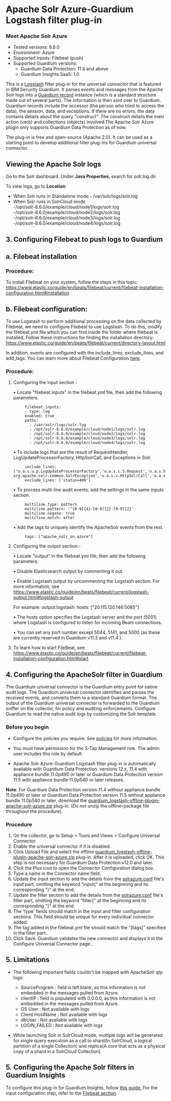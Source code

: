 # Apache Solr Azure-Guardium Logstash filter plug-in

### Meet Apache Solr Azure
* Tested versions: 8.6.0
* Environment: Azure
* Supported inputs: Filebeat (push)
* Supported Guardium versions:
  * Guardium Data Protection: 11.4 and above
  * Guardium Insights SaaS: 1.0

This is a [Logstash](https://github.com/elastic/logstash) filter plug-in for the universal connector that is featured in IBM Security Guardium. It parses events and messages from the Apache Solr logs into a [Guardium record](https://github.com/IBM/universal-connectors/blob/main/common/src/main/java/com/ibm/guardium/universalconnector/commons/structures/Record.java) instance (which is a standard structure made out of several parts). The information is then sent over to Guardium. Guardium records include the accessor (the person who tried to access the data), the session, data, and exceptions. If there are no errors, the data contains details about the query "construct". The construct details the main action (verb) and collections (objects) involved.The Apache Solr Azure plugin only supports Guardium Data Protection as of now.

The plug-in is free and open-source (Apache 2.0). It can be used as a starting point to develop additional filter plug-ins for Guardium universal connector.

## Viewing the Apache Solr logs

Go to the Solr dashboard. Under **Java Properties**, search for solr.​log.​dir

To view logs, go to **Location**:

* When Solr runs in Standalone mode - /var/solr/logs/solr.log<br>
* When Solr runs in SolrCloud mode<br>
 -/opt/solr-8.6.0/example/cloud/node1/logs/solr.log<br>
 -/opt/solr-8.6.0/example/cloud/node2/logs/solr.log<br>
 -/opt/solr-8.6.0/example/cloud/node3/logs/solr.log<br>
 -/opt/solr-8.6.0/example/cloud/node4/logs/solr.log<br>

## 3. Configuring Filebeat to push logs to Guardium

## a. Filebeat installation

### Procedure:

To install Filebeat on your system, follow the steps in this topic:
    https://www.elastic.co/guide/en/beats/filebeat/current/filebeat-installation-configuration.html#installation

## b. Filebeat configuration:

To use Logstash to perform additional processing on the data collected by Filebeat, we need to configure Filebeat to use Logstash. To do this, modify the filebeat.yml file which you can find inside the folder where filebeat is installed. Follow these instructions for finding the installation directory:
    https://www.elastic.co/guide/en/beats/filebeat/current/directory-layout.html

In addition, events are configured with the include_lines, exclude_lines, and add_tags. You can learn more about Filebeat Configuration [here](https://www.elastic.co/guide/en/beats/filebeat/current/filebeat-input-log.html#:~:text=include_lines%20edit%20A%20list%20of%20regular%20expressions%20to,the%20list.%20By%20default%2C%20all%20lines%20are%20exported.).

### Procedure:

1. Configuring the input section :

    • Locate "filebeat.inputs" in the filebeat.yml file, then add the following parameters.

            filebeat.inputs:
            - type: log
            enabled: true
            paths:
              - /var/solr/logs/solr.log
              - /opt/solr-8.6.0/example/cloud/node1/logs/solr.log
              - /opt/solr-8.6.0/example/cloud/node2/logs/solr.log
              - /opt/solr-8.6.0/example/cloud/node3/logs/solr.log
              - /opt/solr-8.6.0/example/cloud/node4/logs/solr.log
			  
	• To include logs that are the result of RequestHandler, LogUpdateProcessorFactory, HttpSolrCall, and Exceptions in Solr.
	
            include_lines: ['o.a.s.u.p.LogUpdateProcessorFactory','o.a.s.c.S.Request','o.a.s.h.RequestHandlerBase org.apache.solr.common.SolrException','o.a.s.s.HttpSolrCall','o.a.s.c.a.c.OverseerCollectionMessageHandler','o.a.s.c.s.i.s.ExceptionStream','o.a.s.h.SQLHandler','o.a.s.h.e.ExportWriter','o.a.s.h.StreamHandler']
            exclude_lines: ['status=400']

    • To process multi-line audit events, add the settings in the same inputs section.

            multiline.type: pattern
            multiline.pattern: '^[0-9]{4}-[0-9]{2}-[0-9]{2}'
            multiline.negate: true
            multiline.match: after
  
    • Add the tags to uniquely identify the ApacheSolr events from the rest.    
      
            tags: ["apache_solr_on_azure"]

2. Configuring the output section:-

    • Locate "output" in the filebeat.yml file, then add the following parameters.

    • Disable Elasticsearch output by commenting it out.

    • Enable Logstash output by uncommenting the Logstash section. For more information, see https://www.elastic.co/guide/en/beats/filebeat/current/logstash-output.html#logstash-output

    For example:
            output.logstash:
	      hosts: ["20.115.120.146:5085"]

    • The hosts option specifies the Logstash server and the port (5001) where Logstash is configured to listen for incoming Beats connections.

    • You can set any port number except 5044, 5141, and 5000 (as these are currently reserved in Guardium v11.3 and v11.4 ).


3. To learn how to start FileBeat, see https://www.elastic.co/guide/en/beats/filebeat/current/filebeat-installation-configuration.html#start


## 4. Configuring the ApacheSolr filter in Guardium

The Guardium universal connector is the Guardium entry point for native audit logs. The Guardium universal connector identifies and parses the received events, and converts them to a standard Guardium format. The output of the Guardium universal connector is forwarded to the Guardium sniffer on the collector, for policy and auditing enforcements. Configure Guardium to read the native audit logs by customizing the Solr template.

### Before you begin

* Configure the policies you require. See [policies](/docs/#policies) for more information. 
* You must have permission for the S-Tap Management role. The admin user includes this role by default.

* Apache Solr Azure-Guardium Logstash filter plug-in is automatically available with Guardium Data Protection. versions 12.x, 11.4 with appliance bundle 11.0p490 or later or Guardium Data Protection version 11.5 with appliance bundle 11.0p540 or later releases.

**Note**: For Guardium Data Protection version 11.4 without appliance bundle 11.0p490 or later or Guardium Data Protection version 11.5 without appliance bundle 11.0p540 or later, download the [guardium_logstash-offline-plugin-apache-solr-azure.zip](https://github.com/IBM/universal-connectors/releases/download/v1.5.1/logstash-filter-apache_solr_azure_connector.zip) plug-in. (Do not unzip the offline-package file throughout the procedure).

  
### Procedure


1. On the collector, go to Setup > Tools and Views > Configure Universal Connector.
2. Enable the universal connector if it is disabled.
3. Click Upload File and select the offline [guardium_logstash-offline-plugin-apache-solr-azure.zip](https://github.com/IBM/universal-connectors/releases/download/v1.5.1/logstash-filter-apache_solr_azure_connector.zip) plug-in. After it is uploaded, click OK. This step is not necessary for Guardium Data Protection v12.0 and later.
4. Click the Plus icon to open the Connector Configuration dialog box.
5. Type a name in the Connector name field.
6. Update the input section to add the details from the [solrazure.conf](solrazure.conf) file's input part, omitting the keyword "input{" at the beginning and its corresponding "}" at the end.
7. Update the filter section to add the details from the [solrazure.conf](solrazure.conf) file's filter part, omitting the keyword "filter{" at the beginning and its corresponding "}" at the end.
8. The 'type' fields should match in the input and filter configuration sections. This field should be unique for every individual connector added.
9. The tag added in the filebeat.yml file should match the "[tags]" specified in the filter part.
10. Click Save. Guardium validates the new connector and displays it in the Configure Universal Connector page..

## 5. Limitations    
- The following important fields couldn't be mapped with ApacheSolr qtp logs:
  - SourceProgram : field is left blank, as this information is not embedded in the messages pulled from Azure.<br>
  - clientIP : field is populated with 0.0.0.0, as this information is not embedded in the messages pulled from Azure.<br>
  - OS User         : Not available with logs<br>
  - Client HostName : Not available with logs<br>
  - dbUser          : Not available with logs<br>
  - LOGIN_FAILED    : Not available with logs

- While launching Solr in SolrCloud mode, multiple logs will be generated for single query execution as a call to shard(In SolrCloud, a logical partition of a single Collection) and replica(A core that acts as a physical copy of a shard in a SolrCloud Collection). 

## 5. Configuring the Apache Solr filters in Guardium Insights
To configure this plug-in for Guardium Insights, follow [this guide.](/docs/Guardium%20Insights/3.2.x/UC_Configuration_GI.md)
For the input configuration step, refer to the [Filebeat section](/docs/Guardium%20Insights/3.2.x/UC_Configuration_GI.md#Filebeat-input-plug-in-configuration).

